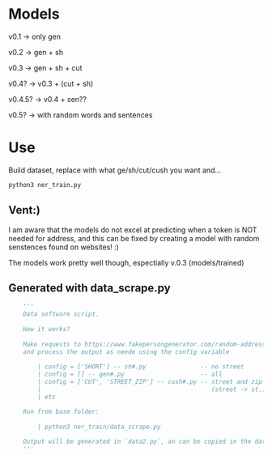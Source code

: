 # Models

v0.1 -> only gen

v0.2 -> gen + sh

v0.3 -> gen + sh + cut 

v0.4? -> v0.3 + (cut + sh)

v0.4.5? -> v0.4 + sen??

v0.5? -> with random words and sentences

# Use

Build dataset, replace with what ge/sh/cut/cush you want and...
```BASH
python3 ner_train.py
```

## Vent:)

I am aware that the models do not excel at predicting when a token is NOT needed for address, and
this can be fixed by creating a model with random senstences found on websites! :)

The models work pretty well though, espectially v.0.3 (models/trained)

## Generated with data_scrape.py 
```python
    '''
    Data software script.
    
    How it works?
    
    Make requests to https://www.fakepersongenerator.com/random-address?new=refresh,
    and process the output as neede using the config variable
    
        | config = ['SHORT'] -- sh#.py               -- no street
        | config = [] -- gen#.py                     -- all
        | config = ['CUT', 'STREET_ZIP'] -- cush#.py -- street and zip with shorcut
        |                                               (street -> st.)
        | etc

    Run from base folder:
    
        | python3 ner_train/data_scrape.py
    
    Output will be generated in `data2.py`, an can be copied in the data_logs folder
    '''
```